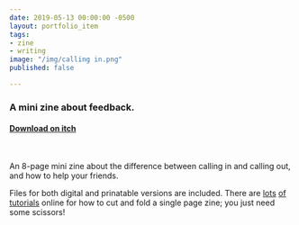 ```yaml
---
date: 2019-05-13 00:00:00 -0500
layout: portfolio_item
tags:
- zine
- writing
image: "/img/calling in.png"
published: false

---
```

### A mini zine about feedback.

#### [Download on itch](https://sublimemarch.itch.io/calling-in-vs-calling-out)

<br>

An 8-page mini zine about the difference between calling in and calling out, and how to help your friends.

Files for both digital and prinatable versions are included. There are [lots](http://experimentwithnature.com/03-found/experiment-with-paper-how-to-make-a-one-page-zine/) [of](http://www.rookiemag.com/2012/05/how-to-make-a-zine/) [tutorials](https://www.youtube.com/watch?v=CLKfM8qb3Fs) online for how to cut and fold a single page zine; you just need some scissors!
